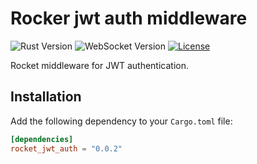 # Rocker jwt auth middleware

![Rust Version](https://img.shields.io/badge/rust-1.65+-green.svg)
![WebSocket Version](https://img.shields.io/badge/websocket-0.0.1-blue.svg)
[![License](https://img.shields.io/badge/license-MIT-green.svg)](https://opensource.org/licenses/MIT)

Rocket middleware for JWT authentication.

## Installation

Add the following dependency to your `Cargo.toml` file:

```toml
[dependencies]
rocket_jwt_auth = "0.0.2"
```
